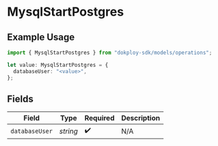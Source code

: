 # MysqlStartPostgres

## Example Usage

```typescript
import { MysqlStartPostgres } from "dokploy-sdk/models/operations";

let value: MysqlStartPostgres = {
  databaseUser: "<value>",
};
```

## Fields

| Field              | Type               | Required           | Description        |
| ------------------ | ------------------ | ------------------ | ------------------ |
| `databaseUser`     | *string*           | :heavy_check_mark: | N/A                |